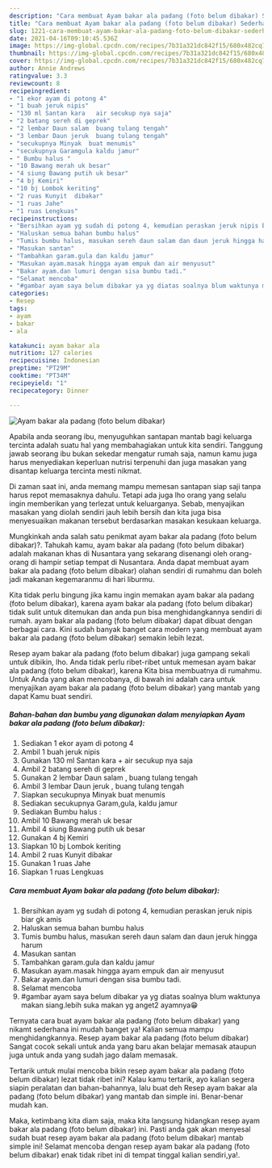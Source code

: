 ```yaml
---
description: "Cara membuat Ayam bakar ala padang (foto belum dibakar) Sederhana dan Mudah Dibuat"
title: "Cara membuat Ayam bakar ala padang (foto belum dibakar) Sederhana dan Mudah Dibuat"
slug: 1221-cara-membuat-ayam-bakar-ala-padang-foto-belum-dibakar-sederhana-dan-mudah-dibuat
date: 2021-04-16T09:10:45.536Z
image: https://img-global.cpcdn.com/recipes/7b31a321dc842f15/680x482cq70/ayam-bakar-ala-padang-foto-belum-dibakar-foto-resep-utama.jpg
thumbnail: https://img-global.cpcdn.com/recipes/7b31a321dc842f15/680x482cq70/ayam-bakar-ala-padang-foto-belum-dibakar-foto-resep-utama.jpg
cover: https://img-global.cpcdn.com/recipes/7b31a321dc842f15/680x482cq70/ayam-bakar-ala-padang-foto-belum-dibakar-foto-resep-utama.jpg
author: Annie Andrews
ratingvalue: 3.3
reviewcount: 8
recipeingredient:
- "1 ekor ayam di potong 4"
- "1 buah jeruk nipis"
- "130 ml Santan kara   air secukup nya saja"
- "2 batang sereh di geprek"
- "2 lembar Daun salam  buang tulang tengah"
- "3 lembar Daun jeruk  buang tulang tengah"
- "secukupnya Minyak  buat menumis"
- "secukupnya Garamgula kaldu jamur"
- " Bumbu halus "
- "10 Bawang merah uk besar"
- "4 siung Bawang putih uk besar"
- "4 bj Kemiri"
- "10 bj Lombok keriting"
- "2 ruas Kunyit  dibakar"
- "1 ruas Jahe"
- "1 ruas Lengkuas"
recipeinstructions:
- "Bersihkan ayam yg sudah di potong 4, kemudian peraskan jeruk nipis biar gk amis"
- "Haluskan semua bahan bumbu halus"
- "Tumis bumbu halus, masukan sereh daun salam dan daun jeruk hingga harum"
- "Masukan santan"
- "Tambahkan garam.gula dan kaldu jamur"
- "Masukan ayam.masak hingga ayam empuk dan air menyusut"
- "Bakar ayam.dan lumuri dengan sisa bumbu tadi."
- "Selamat mencoba"
- "#gambar ayam saya belum dibakar ya yg diatas soalnya blum waktunya makan siang.lebih suka makan yg anget2 ayamnya😁"
categories:
- Resep
tags:
- ayam
- bakar
- ala

katakunci: ayam bakar ala 
nutrition: 127 calories
recipecuisine: Indonesian
preptime: "PT29M"
cooktime: "PT34M"
recipeyield: "1"
recipecategory: Dinner

---
```



![Ayam bakar ala padang (foto belum dibakar)](https://img-global.cpcdn.com/recipes/7b31a321dc842f15/680x482cq70/ayam-bakar-ala-padang-foto-belum-dibakar-foto-resep-utama.jpg)

Apabila anda seorang ibu, menyuguhkan santapan mantab bagi keluarga tercinta adalah suatu hal yang membahagiakan untuk kita sendiri. Tanggung jawab seorang ibu bukan sekedar mengatur rumah saja, namun kamu juga harus menyediakan keperluan nutrisi terpenuhi dan juga masakan yang disantap keluarga tercinta mesti nikmat.

Di zaman  saat ini, anda memang mampu memesan santapan siap saji tanpa harus repot memasaknya dahulu. Tetapi ada juga lho orang yang selalu ingin memberikan yang terlezat untuk keluarganya. Sebab, menyajikan masakan yang diolah sendiri jauh lebih bersih dan kita juga bisa menyesuaikan makanan tersebut berdasarkan masakan kesukaan keluarga. 



Mungkinkah anda salah satu penikmat ayam bakar ala padang (foto belum dibakar)?. Tahukah kamu, ayam bakar ala padang (foto belum dibakar) adalah makanan khas di Nusantara yang sekarang disenangi oleh orang-orang di hampir setiap tempat di Nusantara. Anda dapat membuat ayam bakar ala padang (foto belum dibakar) olahan sendiri di rumahmu dan boleh jadi makanan kegemaranmu di hari liburmu.

Kita tidak perlu bingung jika kamu ingin memakan ayam bakar ala padang (foto belum dibakar), karena ayam bakar ala padang (foto belum dibakar) tidak sulit untuk ditemukan dan anda pun bisa menghidangkannya sendiri di rumah. ayam bakar ala padang (foto belum dibakar) dapat dibuat dengan berbagai cara. Kini sudah banyak banget cara modern yang membuat ayam bakar ala padang (foto belum dibakar) semakin lebih lezat.

Resep ayam bakar ala padang (foto belum dibakar) juga gampang sekali untuk dibikin, lho. Anda tidak perlu ribet-ribet untuk memesan ayam bakar ala padang (foto belum dibakar), karena Kita bisa membuatnya di rumahmu. Untuk Anda yang akan mencobanya, di bawah ini adalah cara untuk menyajikan ayam bakar ala padang (foto belum dibakar) yang mantab yang dapat Kamu buat sendiri.

<!--inarticleads1-->

##### Bahan-bahan dan bumbu yang digunakan dalam menyiapkan Ayam bakar ala padang (foto belum dibakar):

1. Sediakan 1 ekor ayam di potong 4
1. Ambil 1 buah jeruk nipis
1. Gunakan 130 ml Santan kara  + air secukup nya saja
1. Ambil 2 batang sereh di geprek
1. Gunakan 2 lembar Daun salam , buang tulang tengah
1. Ambil 3 lembar Daun jeruk , buang tulang tengah
1. Siapkan secukupnya Minyak  buat menumis
1. Sediakan secukupnya Garam,gula, kaldu jamur
1. Sediakan  Bumbu halus :
1. Ambil 10 Bawang merah uk besar
1. Ambil 4 siung Bawang putih uk besar
1. Gunakan 4 bj Kemiri
1. Siapkan 10 bj Lombok keriting
1. Ambil 2 ruas Kunyit  dibakar
1. Gunakan 1 ruas Jahe
1. Siapkan 1 ruas Lengkuas




<!--inarticleads2-->

##### Cara membuat Ayam bakar ala padang (foto belum dibakar):

1. Bersihkan ayam yg sudah di potong 4, kemudian peraskan jeruk nipis biar gk amis
1. Haluskan semua bahan bumbu halus
1. Tumis bumbu halus, masukan sereh daun salam dan daun jeruk hingga harum
1. Masukan santan
1. Tambahkan garam.gula dan kaldu jamur
1. Masukan ayam.masak hingga ayam empuk dan air menyusut
1. Bakar ayam.dan lumuri dengan sisa bumbu tadi.
1. Selamat mencoba
1. #gambar ayam saya belum dibakar ya yg diatas soalnya blum waktunya makan siang.lebih suka makan yg anget2 ayamnya😁




Ternyata cara buat ayam bakar ala padang (foto belum dibakar) yang nikamt sederhana ini mudah banget ya! Kalian semua mampu menghidangkannya. Resep ayam bakar ala padang (foto belum dibakar) Sangat cocok sekali untuk anda yang baru akan belajar memasak ataupun juga untuk anda yang sudah jago dalam memasak.

Tertarik untuk mulai mencoba bikin resep ayam bakar ala padang (foto belum dibakar) lezat tidak ribet ini? Kalau kamu tertarik, ayo kalian segera siapin peralatan dan bahan-bahannya, lalu buat deh Resep ayam bakar ala padang (foto belum dibakar) yang mantab dan simple ini. Benar-benar mudah kan. 

Maka, ketimbang kita diam saja, maka kita langsung hidangkan resep ayam bakar ala padang (foto belum dibakar) ini. Pasti anda gak akan menyesal sudah buat resep ayam bakar ala padang (foto belum dibakar) mantab simple ini! Selamat mencoba dengan resep ayam bakar ala padang (foto belum dibakar) enak tidak ribet ini di tempat tinggal kalian sendiri,ya!.


